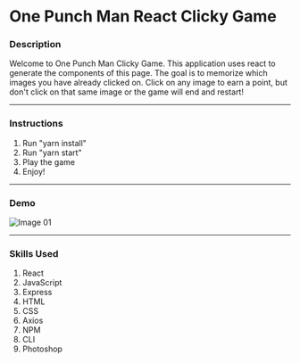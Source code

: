# One Punch Man React Clicky Game

### Description
Welcome to One Punch Man Clicky Game. This application uses react to generate the components of this page. The goal is to memorize which images you have already clicked on. Click on any image to earn a point, but don't click on that same image or the game will end and restart!

- - -

### Instructions

1. Run "yarn install"
2. Run "yarn start"
3. Play the game
4. Enjoy!

- - -

### Demo

![Image 01](/images/image01.gif)

- - -

### Skills Used
1. React
2. JavaScript
3. Express
4. HTML
5. CSS
6. Axios
7. NPM
8. CLI
9. Photoshop